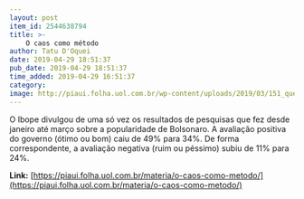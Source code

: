 ```yaml
---
layout: post
item_id: 2544638794
title: >-
    O caos como método
author: Tatu D'Oquei
date: 2019-04-29 18:51:37
pub_date: 2019-04-29 18:51:37
time_added: 2019-04-29 16:51:37
category: 
image: http://piaui.folha.uol.com.br/wp-content/uploads/2019/03/151_questoesbrasileiras_redes.jpg
---
```


O Ibope divulgou de uma só vez os resultados de pesquisas que fez desde janeiro até março sobre a popularidade de Bolsonaro. A avaliação positiva do governo (ótimo ou bom) caiu de 49% para 34%. De forma correspondente, a avaliação negativa (ruim ou péssimo) subiu de 11% para 24%.

**Link:** [https://piaui.folha.uol.com.br/materia/o-caos-como-metodo/](https://piaui.folha.uol.com.br/materia/o-caos-como-metodo/)

